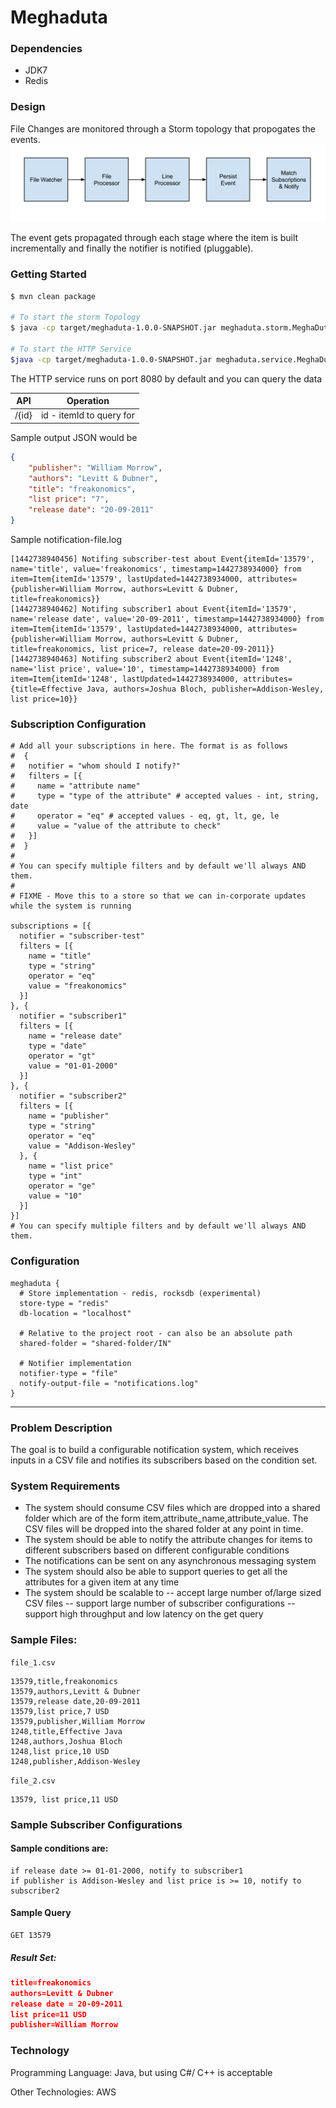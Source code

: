 # Meghaduta

### Dependencies
- JDK7
- Redis

### Design
File Changes are monitored through a Storm topology that propogates the events. 
![Meghaduta Storm Topology](https://raw.githubusercontent.com/ashwanthkumar/meghaduta/master/docs/storm_topology.png)

The event gets propagated through each stage where the item is built incrementally and finally the notifier is notified (pluggable).

### Getting Started
```bash
$ mvn clean package

# To start the storm Topology
$ java -cp target/meghaduta-1.0.0-SNAPSHOT.jar meghaduta.storm.MeghaDutaTopology

# To start the HTTP Service
$java -cp target/meghaduta-1.0.0-SNAPSHOT.jar meghaduta.service.MeghaDutaService -server
```

The HTTP service runs on port 8080 by default and you can query the data

| API | Operation |
| --- | --- |
| /{id} | id - itemId to query for |

Sample output JSON would be
```json
{
    "publisher": "William Morrow",
    "authors": "Levitt & Dubner",
    "title": "freakonomics",
    "list price": "7",
    "release date": "20-09-2011"
}
```

Sample notification-file.log
```
[1442738940456] Notifing subscriber-test about Event{itemId='13579', name='title', value='freakonomics', timestamp=1442738934000} from 
item=Item{itemId='13579', lastUpdated=1442738934000, attributes={publisher=William Morrow, authors=Levitt & Dubner, title=freakonomics}}
[1442738940462] Notifing subscriber1 about Event{itemId='13579', name='release date', value='20-09-2011', timestamp=1442738934000} from 
item=Item{itemId='13579', lastUpdated=1442738934000, attributes={publisher=William Morrow, authors=Levitt & Dubner, title=freakonomics, list price=7, release date=20-09-2011}}
[1442738940463] Notifing subscriber2 about Event{itemId='1248', name='list price', value='10', timestamp=1442738934000} from 
item=Item{itemId='1248', lastUpdated=1442738934000, attributes={title=Effective Java, authors=Joshua Bloch, publisher=Addison-Wesley, list price=10}}
```

### Subscription Configuration
```hocon
# Add all your subscriptions in here. The format is as follows
#  {
#   notifier = "whom should I notify?"
#   filters = [{
#     name = "attribute name"
#     type = "type of the attribute" # accepted values - int, string, date
#     operator = "eq" # accepted values - eq, gt, lt, ge, le
#     value = "value of the attribute to check"
#   }]
#  }
#
# You can specify multiple filters and by default we'll always AND them.
#
# FIXME - Move this to a store so that we can in-corporate updates while the system is running

subscriptions = [{
  notifier = "subscriber-test"
  filters = [{
    name = "title"
    type = "string"
    operator = "eq"
    value = "freakonomics"
  }]
}, {
  notifier = "subscriber1"
  filters = [{
    name = "release date"
    type = "date"
    operator = "gt"
    value = "01-01-2000"
  }]
}, {
  notifier = "subscriber2"
  filters = [{
    name = "publisher"
    type = "string"
    operator = "eq"
    value = "Addison-Wesley"
  }, {
    name = "list price"
    type = "int"
    operator = "ge"
    value = "10"
  }]
}]
# You can specify multiple filters and by default we'll always AND them.
```

### Configuration
```
meghaduta {
  # Store implementation - redis, rocksdb (experimental)
  store-type = "redis"
  db-location = "localhost"

  # Relative to the project root - can also be an absolute path
  shared-folder = "shared-folder/IN"

  # Notifier implementation
  notifier-type = "file"
  notify-output-file = "notifications.log"
}
```

<hr />

### Problem Description
The goal is to build a configurable notification system, which receives inputs in a CSV file and notifies its subscribers based on the condition set.

### System Requirements

- The system should consume CSV files which are dropped into a shared folder which are of the form item,attribute_name,attribute_value. The CSV files will be dropped into the shared folder at any point in time.
- The system should be able to notify the attribute changes for items to different subscribers based on different configurable conditions
- The notifications can be sent on any asynchronous messaging system
- The system should also be able to support queries to get all the attributes for a given item at any time
- The system should be scalable to
-- accept large number of/large sized CSV files
-- support large number of subscriber configurations
-- support high throughput and low latency on the get query

### Sample Files:

`file_1.csv`

```csv
13579,title,freakonomics
13579,authors,Levitt & Dubner
13579,release date,20-09-2011
13579,list price,7 USD
13579,publisher,William Morrow
1248,title,Effective Java
1248,authors,Joshua Bloch
1248,list price,10 USD
1248,publisher,Addison-Wesley
```

`file_2.csv`

```csv
13579, list price,11 USD
```

### Sample Subscriber Configurations

#### Sample conditions are: 
```
if release date >= 01-01-2000, notify to subscriber1 
if publisher is Addison-Wesley and list price is >= 10, notify to subscriber2
```

#### Sample Query
```
GET 13579
```

##### Result Set:
```json
title=freakonomics
authors=Levitt & Dubner
release date = 20-09-2011
list price=11 USD
publisher=William Morrow
````

### Technology

Programming Language: Java, but using C#/ C++ is acceptable 

Other Technologies: AWS
